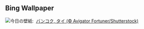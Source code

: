 ## Bing Wallpaper
![](https://www.bing.com/th?id=OHR.BangkokCircle_JA-JP1249849159_UHD.jpg&w=1000)今日の壁紙: &nbsp;[バンコク, タイ (© Avigator Fortuner/Shutterstock)](https://www.bing.com/th?id=OHR.BangkokCircle_JA-JP1249849159_UHD.jpg)
<br><br/>
